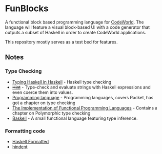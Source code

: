 # FunBlocks
A functional block based programming language for [CodeWorld](https://github.com/google/codeworld).
The language will feature a visual block-based UI with a code generator that outputs a subset of Haskell in order to create CodeWorld applications.

This repository mostly serves as a test bed for features.

## Notes
### Type Checking

* [Typing Haskell in Haskell](http://web.cecs.pdx.edu/~mpj/thih/) - Haskell type checking
* [~~Hint~~](http://hackage.haskell.org/package/hint-0.5.2) - Type-check and evaluate strings with Haskell expressions and even coerce them into values.
* [Programming language](http://cs.brown.edu/~sk/Publications/Books/ProgLangs/2007-04-26/) - Programming languages, covers Racket, has got a chapter on type checking
* [The Implementation of Functional Programming Languages](http://research.microsoft.com/en-us/um/people/simonpj/papers/slpj-book-1987/) - Contains a chapter on Polymorphic type checking
* [Baskell](http://hackage.haskell.org/package/baskell) - A small functional language featuring type inference.

### Formatting code
* [Haskell Formatted](https://github.com/evolutics/haskell-formatter)
* [hindent](https://github.com/chrisdone/hindent)
